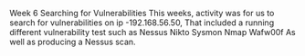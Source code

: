 Week 6 Searching for Vulnerabilities 
This weeks, activity was for us to search for vulnerabilities on ip -192.168.56.50, 
That included a running different vulnerability test such as
  Nessus
  Nikto
  Sysmon
  Nmap
  Wafw00f
As well as producing a Nessus scan.
